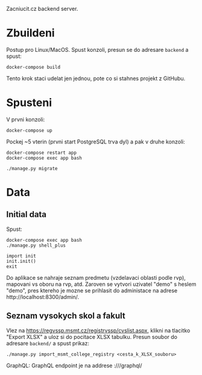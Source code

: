 Zacniucit.cz backend server.

# Zbuildeni

Postup pro Linux/MacOS. Spust konzoli, presun se do adresare `backend` a spust:

```
docker-compose build
```

Tento krok staci udelat jen jednou, pote co si stahnes projekt z GitHubu.


# Spusteni

V prvni konzoli:

```
docker-compose up
```

Pockej ~5 vterin (prvni start PostgreSQL trva dyl) a pak v druhe konzoli:

```
docker-compose restart app
docker-compose exec app bash

./manage.py migrate
```


# Data

## Initial data

Spust:

```
docker-compose exec app bash
./manage.py shell_plus

import init
init.init()
exit
```

Do aplikace se nahraje seznam predmetu (vzdelavaci oblasti podle rvp), mapovani vs oboru na rvp, atd.
Zaroven se vytvori uzivatel "demo" s heslem "demo", pres ktereho je mozne se prihlasit do administace
na adrese http://localhost:8300/admin/.

## Seznam vysokych skol a fakult

Vlez na https://regvssp.msmt.cz/registrvssp/cvslist.aspx, klikni na tlacitko "Export XLSX"
a uloz si do pocitace XLSX tabulku. Presun soubor do adresare `backend/` a spust prikaz:

```
./manage.py import_msmt_college_registry <cesta_k_XLSX_souboru>
```

GraphQL: 
GraphQL endpoint je na addrese <protokol>://<domain>/graphql/
